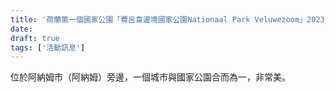 ```yaml
---
title: '荷蘭第一個國家公園「費呂韋邊境國家公園Nationaal Park Veluwezoom」2023/8/12'
date: 
draft: true
tags: ['活動訊息']
---
```


位於阿納姆市（阿納姆）旁邊，一個城市與國家公園合而為一，非常美。